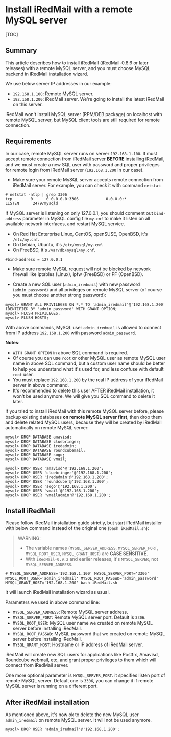 # Install iRedMail with a remote MySQL server

[TOC]

## Summary

This article describes how to install iRedMail (iRedMail-0.8.6 or later
releases) with a remote MySQL server, and you must choose MySQL backend in
iRedMail installation wizard.

We use below server IP addresses in our example:

* `192.168.1.100`: Remote MySQL server.
* `192.168.1.200`: iRedMail server. We're going to install the latest iRedMail
  on this server.

iRedMail won't install MySQL server (RPM/DEB package) on localhost with remote
MySQL server, but MySQL client tools are still required for remote connection.

## Requirements

In our case, remote MySQL server runs on server `192.168.1.100`. It must accept
remote connection from iRedMail server __BEFORE__ installing iRedMail, and we
must create a new SQL user with password and proper privileges for remote login
from iRedMail server (`192.168.1.200` in our case).

* Make sure your remote MySQL server accepts remote connection from iRedMail
  server. For example, you can check it with command `netstat`:

```
# netstat -ntlp | grep 3306
tcp        0      0 0.0.0.0:3306            0.0.0.0:*               LISTEN      2479/mysqld
```

If MySQL server is listening on only 127.0.0.1, you should comment out
`bind-address` parameter in MySQL config file `my.cnf` to make it listen on all
available network interfaces, and restart MySQL service.

* On Red Hat Enterprise Linux, CentOS, openSUSE, OpenBSD, it's `/etc/my.cnf`.
* On Debian, Ubuntu, it's `/etc/mysql/my.cnf`.
* On FreeBSD, it's `/var/db/mysql/my.cnf`.

```
#bind-address = 127.0.0.1
```

* Make sure remote MySQL request will not be blocked by network firewall like
  iptables (Linux), ipfw (FreeBSD) or PF (OpenBSD).

* Create a new SQL user (`admin_iredmail`) with new password (`admin_password`)
  and all privileges on remote MySQL server (of course you must choose another
  strong password):

```
mysql> GRANT ALL PRIVILEGES ON *.* TO 'admin_iredmail'@'192.168.1.200' IDENTIFIED BY 'admin_password' WITH GRANT OPTION;
mysql> FLUSH PRIVILEGES;
mysql> FLUSH HOSTS;
```

With above commands, MySQL user `admin_iredmail` is allowed to connect from IP
address `192.168.1.200` with password `admin_password`.

__Notes__:

* `WITH GRANT OPTION` in above SQL command is required.
* Of course you can use `root` or other MySQL user as remote MySQL user name
  in above SQL command, but a custom user name should be better to help you
  understand what it's used for, and less confuse with default `root` user.
* You must replace `192.168.1.200` by the real IP address of your iRedMail
  server in above command.
* It's recommended to delete this user AFTER iRedMail installation, it won't
  be used anymore. We will give you SQL command to delete it later.

If you tried to install iRedMail with this remote MySQL server before, please
backup existing databases __on remote MySQL server first__, then drop them and
delete related MySQL users, because they will be created by iRedMail
automatically on remote MySQL server:

```
mysql> DROP DATABASE amavisd;
mysql> DROP DATABASE cluebringer;
mysql> DROP DATABASE iredadmin;
mysql> DROP DATABASE roundcubemail;
mysql> DROP DATABASE sogo;
mysql> DROP DATABASE vmail;

mysql> DROP USER 'amavisd'@'192.168.1.200';
mysql> DROP USER 'cluebringer'@'192.168.1.200';
mysql> DROP USER 'iredadmin'@'192.168.1.200';
mysql> DROP USER 'roundcube'@'192.168.1.200';
mysql> DROP USER 'sogo'@'192.168.1.200';
mysql> DROP USER 'vmail'@'192.168.1.200';
mysql> DROP USER 'vmailadmin'@'192.168.1.200';
```

## Install iRedMail

Please follow iRedMail installation guide strictly, but start iRedMail
installer with below command instead of the original one (`bash iRedMail.sh`):

> WARNING:
>
> * The variable names (`MYSQL_SERVER_ADDRESS`, `MYSQL_SERVER_PORT`,
>   `MYSQL_ROOT_USER`, `MYSQL_GRANT_HOST`) are __CASE SENSITIVE__.
> * With `iRedMail-0.9.2` and earlier releases, it's `MYSQL_SERVER`, not
>   `MYSQL_SERVER_ADDRESS`.

```
# MYSQL_SERVER_ADDRESS='192.168.1.100' MYSQL_SERVER_PORT='3306' MYSQL_ROOT_USER='admin_iredmail' MYSQL_ROOT_PASSWD='admin_password' MYSQL_GRANT_HOST='192.168.1.200' bash iRedMail.sh
```

It will launch iRedMail installation wizard as usual.

Parameters we used in above command line:

* `MYSQL_SERVER_ADDRESS`: Remote MySQL server address.
* `MYSQL_SERVER_PORT`: Remote MySQL server port. Default is `3306`.
* `MYSQL_ROOT_USER`: MySQL user name we created on remote MySQL server before installing iRedMail.
* `MYSQL_ROOT_PASSWD`: MySQL password that we created on remote MySQL server before installing iRedMail.
* `MYSQL_GRANT_HOST`: Hostname or IP address of iRedMail server.

iRedMail will create new SQL users for applications like Postfix, Amavisd,
Roundcube webmail, etc, and grant proper privileges to them which will connect
from iRedMail server.

One more optional parameter is `MYSQL_SERVER_PORT`. it specifies listen port
of remote MySQL server. Default one is `3306`, you can change it if remote
MySQL server is running on a different port.

## After iRedMail installation

As mentioned above, it's now ok to delete the new MySQL user `admin_iredmail`
on remote MySQL server. It will not be used anymore.

```
mysql> DROP USER 'admin_iredmail'@'192.168.1.200';
```
